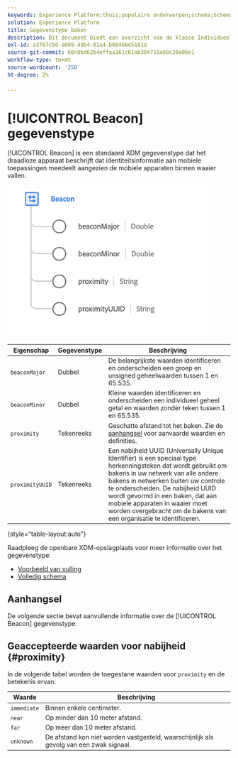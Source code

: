 ```yaml
---
keywords: Experience Platform;thuis;populaire onderwerpen;schema;Schema;XDM;gebieden;schema's;Schemas;baken;interactiedetails;datatype;data-type;gegevenstype;
solution: Experience Platform
title: Gegevenstype baken
description: Dit document biedt een overzicht van de klasse Individueel profiel XDM.
exl-id: a3767c8d-a009-49b4-81a4-b084b6e5101a
source-git-commit: 60c0bd62b4effaa161c61ab304718ab8c20a06e1
workflow-type: tm+mt
source-wordcount: '250'
ht-degree: 2%

---
```


# [!UICONTROL Beacon] gegevenstype

[!UICONTROL Beacon] is een standaard XDM gegevenstype dat het draadloze apparaat beschrijft dat identiteitsinformatie aan mobiele toepassingen meedeelt aangezien de mobiele apparaten binnen waaier vallen.

<img src="../images/data-types/beacon.png" width="450" /><br />

| Eigenschap | Gegevenstype | Beschrijving |
| --- | --- | --- |
| `beaconMajor` | Dubbel | De belangrijkste waarden identificeren en onderscheiden een groep en unsigned geheelwaarden tussen 1 en 65.535. |
| `beaconMinor` | Dubbel | Kleine waarden identificeren en onderscheiden een individueel geheel getal en waarden zonder teken tussen 1 en 65.535. |
| `proximity` | Tekenreeks | Geschatte afstand tot het baken. Zie de [aanhangsel](#proximity) voor aanvaarde waarden en definities. |
| `proximityUUID` | Tekenreeks | Een nabijheid UUID (Universally Unique Identifier) is een speciaal type herkenningsteken dat wordt gebruikt om bakens in uw netwerk van alle andere bakens in netwerken buiten uw controle te onderscheiden. De nabijheid UUID wordt gevormd in een baken, dat aan mobiele apparaten in waaier moet worden overgebracht om de bakens van een organisatie te identificeren. |

{style=&quot;table-layout:auto&quot;}

Raadpleeg de openbare XDM-opslagplaats voor meer informatie over het gegevenstype:

* [Voorbeeld van vulling](https://github.com/adobe/xdm/blob/master/components/datatypes/deprecated/beacon-interaction-details.example.1.json)
* [Volledig schema](https://github.com/adobe/xdm/blob/master/components/datatypes/deprecated/beacon-interaction-details.schema.json)

## Aanhangsel

De volgende sectie bevat aanvullende informatie over de [!UICONTROL Beacon] gegevenstype.

## Geaccepteerde waarden voor nabijheid {#proximity}

In de volgende tabel worden de toegestane waarden voor `proximity` en de betekenis ervan:

| Waarde | Beschrijving |
| --- | --- |
| `immediate` | Binnen enkele centimeter. |
| `near` | Op minder dan 10 meter afstand. |
| `far` | Op meer dan 10 meter afstand. |
| `unknown` | De afstand kon niet worden vastgesteld, waarschijnlijk als gevolg van een zwak signaal. |
